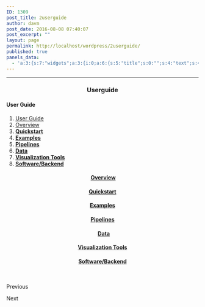```yaml
---
ID: 1309
post_title: 2userguide
author: davm
post_date: 2016-08-08 07:40:07
post_excerpt: ""
layout: page
permalink: http://localhost/wordpress/2userguide/
published: true
panels_data:
  - 'a:3:{s:7:"widgets";a:3:{i:0;a:6:{s:5:"title";s:0:"";s:4:"text";s:452:"<h4 style="text-align: center;"> <a style="text-align: center;" href="/wordpress/2userguide/overview/">Overview</a></h4><h4 style="text-align: center;"><strong><a href="/wordpress/2userguide/quickstart/">Quickstart</a></strong></h4><h4 style="text-align: center;"><a href="/wordpress/2userguide/examples/"><strong>Examples</strong></a></h4><h4 style="text-align: center;"><a href="/wordpress/2userguide/pipelines/"><strong> Pipelines</strong></a></h4>";s:20:"text_selected_editor";s:4:"tmce";s:5:"autop";b:1;s:12:"_sow_form_id";s:13:"57aa9e9494a81";s:11:"panels_info";a:7:{s:5:"class";s:31:"SiteOrigin_Widget_Editor_Widget";s:3:"raw";b:0;s:4:"grid";i:0;s:4:"cell";i:1;s:2:"id";i:0;s:9:"widget_id";s:36:"dde39f91-1e82-4b41-bb35-b07b2a0a6233";s:5:"style";a:2:{s:7:"padding";s:4:"20px";s:18:"background_display";s:4:"tile";}}}i:1;a:6:{s:5:"title";s:0:"";s:4:"text";s:356:"<h4 style="text-align: center;">  <a href="/wordpress/2userguide/data/"><strong>Data</strong></a></h4><h4 style="text-align: center;"><a href="/wordpress/2userguide/visualizationtools/"><strong>Visualization Tools</strong></a></h4><h4 style="text-align: center;"><a href="/wordpress/2userguide/softwarebackend/"><strong>Software/Backend</strong></a></h4>";s:20:"text_selected_editor";s:4:"tmce";s:5:"autop";b:1;s:12:"_sow_form_id";s:13:"57aaa09ddeba6";s:11:"panels_info";a:7:{s:5:"class";s:31:"SiteOrigin_Widget_Editor_Widget";s:3:"raw";b:0;s:4:"grid";i:0;s:4:"cell";i:2;s:2:"id";i:1;s:9:"widget_id";s:36:"b1172a3a-d95a-4944-b0b8-96831124ceeb";s:5:"style";a:2:{s:7:"padding";s:4:"20px";s:18:"background_display";s:4:"tile";}}}i:2;a:14:{s:8:"features";a:3:{i:0;a:9:{s:15:"container_color";b:0;s:4:"icon";s:31:"fontawesome-arrow-circle-o-left";s:10:"icon_color";s:7:"#3d3d3d";s:10:"icon_image";i:0;s:15:"icon_image_size";s:4:"full";s:5:"title";s:0:"";s:4:"text";s:0:"";s:9:"more_text";s:9:"Previous ";s:8:"more_url";s:0:"";}i:1;a:9:{s:15:"container_color";s:7:"#404040";s:4:"icon";s:0:"";s:10:"icon_color";s:7:"#FFFFFF";s:10:"icon_image";i:0;s:15:"icon_image_size";s:4:"full";s:5:"title";s:0:"";s:4:"text";s:0:"";s:9:"more_text";s:0:"";s:8:"more_url";s:0:"";}i:2;a:9:{s:15:"container_color";s:7:"#e8e8e8";s:4:"icon";s:32:"fontawesome-arrow-circle-o-right";s:10:"icon_color";s:7:"#3d3d3d";s:10:"icon_image";i:0;s:15:"icon_image_size";s:4:"full";s:5:"title";s:0:"";s:4:"text";s:0:"";s:9:"more_text";s:5:"Next ";s:8:"more_url";s:0:"";}}s:5:"fonts";a:4:{s:13:"title_options";a:5:{s:4:"font";s:7:"default";s:4:"size";b:0;s:9:"size_unit";s:2:"px";s:5:"color";b:0;s:24:"so_field_container_state";s:6:"closed";}s:12:"text_options";a:5:{s:4:"font";s:7:"default";s:4:"size";b:0;s:9:"size_unit";s:2:"px";s:5:"color";b:0;s:24:"so_field_container_state";s:6:"closed";}s:17:"more_text_options";a:5:{s:4:"font";s:7:"default";s:4:"size";b:0;s:9:"size_unit";s:2:"px";s:5:"color";b:0;s:24:"so_field_container_state";s:6:"closed";}s:24:"so_field_container_state";s:6:"closed";}s:15:"container_shape";s:0:"";s:14:"container_size";s:4:"84px";s:19:"container_size_unit";s:2:"px";s:9:"icon_size";s:4:"24px";s:14:"icon_size_unit";s:2:"px";s:7:"per_row";i:3;s:10:"responsive";b:1;s:12:"_sow_form_id";s:13:"57873dc4344d9";s:10:"title_link";b:0;s:9:"icon_link";b:0;s:10:"new_window";b:0;s:11:"panels_info";a:7:{s:5:"class";s:33:"SiteOrigin_Widget_Features_Widget";s:3:"raw";b:0;s:4:"grid";i:4;s:4:"cell";i:0;s:2:"id";i:2;s:9:"widget_id";s:36:"9cfce0d0-9f38-47ab-930d-0f36248ba8e9";s:5:"style";a:1:{s:18:"background_display";s:4:"tile";}}}}s:5:"grids";a:5:{i:0;a:2:{s:5:"cells";i:4;s:5:"style";a:4:{s:7:"padding";s:4:"10px";s:5:"align";s:0:"";s:11:"row_stretch";s:4:"full";s:14:"column_padding";s:0:"";}}i:1;a:2:{s:5:"cells";i:2;s:5:"style";a:0:{}}i:2;a:2:{s:5:"cells";i:3;s:5:"style";a:4:{s:7:"padding";s:4:"20px";s:5:"align";s:0:"";s:11:"row_stretch";s:4:"full";s:14:"column_padding";s:0:"";}}i:3;a:2:{s:5:"cells";i:3;s:5:"style";a:4:{s:7:"padding";s:4:"20px";s:5:"align";s:0:"";s:11:"row_stretch";s:4:"full";s:14:"column_padding";s:0:"";}}i:4;a:2:{s:5:"cells";i:1;s:5:"style";a:0:{}}}s:10:"grid_cells";a:13:{i:0;a:2:{s:4:"grid";i:0;s:6:"weight";d:0.06431564832459450709034598503421875648200511932373046875;}i:1;a:2:{s:4:"grid";i:0;s:6:"weight";d:0.50384492062532715284106643593986518681049346923828125;}i:2;a:2:{s:4:"grid";i:0;s:6:"weight";d:0.371521822543174284891875913672265596687793731689453125;}i:3;a:2:{s:4:"grid";i:0;s:6:"weight";d:0.060317608506903964971090914559681550599634647369384765625;}i:4;a:2:{s:4:"grid";i:1;s:6:"weight";d:0.5;}i:5;a:2:{s:4:"grid";i:1;s:6:"weight";d:0.5;}i:6;a:2:{s:4:"grid";i:2;s:6:"weight";d:0.2312091503267995340475948751191026531159877777099609375;}i:7;a:2:{s:4:"grid";i:2;s:6:"weight";d:0.6937117253778286585230716809746809303760528564453125;}i:8;a:2:{s:4:"grid";i:2;s:6:"weight";d:0.07507912429537184906269686734958668239414691925048828125;}i:9;a:2:{s:4:"grid";i:3;s:6:"weight";d:0.229575163398691384220029476637137122452259063720703125;}i:10;a:2:{s:4:"grid";i:3;s:6:"weight";d:0.69444444444444408670591428744955919682979583740234375;}i:11;a:2:{s:4:"grid";i:3;s:6:"weight";d:0.07598039215686445968511719684101990424096584320068359375;}i:12;a:2:{s:4:"grid";i:4;s:6:"weight";i:1;}}}'
---
```

<hr>
<h3 style="text-align: center;">Userguide</h3>
<h4>User Guide</h4>
<ol>
<li style="text-align: left;"><a href="/wordpress/2userguide/"> User Guide </a></li>
<li style="text-align: left;"><a href="/wordpress/2userguide/overview/"> Overview </a></li>
<li style="text-align: left;"><a href="/wordpress/2userguide/quickstart/"><strong> Quickstart</strong></a></li>
<li style="text-align: left;"><a href="/wordpress/2userguide/examples/"><strong> Examples</strong></a></li>
<li style="text-align: left;"><a href="/wordpress/2userguide/pipelines/"><strong> Pipelines</strong></a></li>
<li style="text-align: left;"><a href="/wordpress/2userguide/data/"><strong> Data</strong></a></li>
<li style="text-align: left;"><a href="/wordpress/2userguide/visualizationtools/"><strong> Visualization Tools</strong></a></li>
<li style="text-align: left;"><a href="/wordpress/2userguide/softwarebackend/"><strong> Software/Backend</strong></a></li>
</ol>
<h4 style="text-align: center;">&nbsp;<a style="text-align: center;" href="/wordpress/2userguide/overview/">Overview</a></h4>
<h4 style="text-align: center;"><strong><a href="/wordpress/2userguide/quickstart/">Quickstart</a></strong></h4>
<h4 style="text-align: center;"><a href="/wordpress/2userguide/examples/"><strong>Examples</strong></a></h4>
<h4 style="text-align: center;"><a href="/wordpress/2userguide/pipelines/"><strong> Pipelines</strong></a></h4>
<h4 style="text-align: center;">&nbsp;&nbsp;<a href="/wordpress/2userguide/data/"><strong>Data</strong></a></h4>
<h4 style="text-align: center;"><a href="/wordpress/2userguide/visualizationtools/"><strong>Visualization Tools</strong></a></h4>
<h4 style="text-align: center;"><a href="/wordpress/2userguide/softwarebackend/"><strong>Software/Backend</strong></a></h4>
&nbsp;&nbsp;&nbsp;&nbsp;&nbsp;&nbsp;&nbsp;&nbsp;&nbsp;
<span class="sow-icon-fontawesome" data-sow-icon="" style="font-size: 24px; color: #3d3d3d"></span>			
<p class="sow-more-text">
Previous 											</p>
<span class="sow-icon-fontawesome" data-sow-icon="" style="font-size: 24px; color: #3d3d3d"></span>			
<p class="sow-more-text">
Next 											</p>